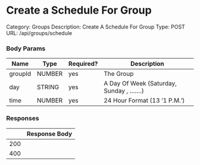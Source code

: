 # Create a Schedule For Group

Category: Groups
Description: Create A Schedule For Group 
Type: POST
URL: /api/groups/schedule

### Body Params

| Name | Type | Required? | Description |
| --- | --- | --- | --- |
| groupId | NUMBER | yes | The Group |
| day | STRING | yes | A Day Of Week (Saturday, Sunday , …….) |
| time | NUMBER | yes | 24 Hour Format (13 ‘1 P.M.’) |

### Responses

|  | Response Body |
| --- | --- |
| 200 |  |
| 400 |  |